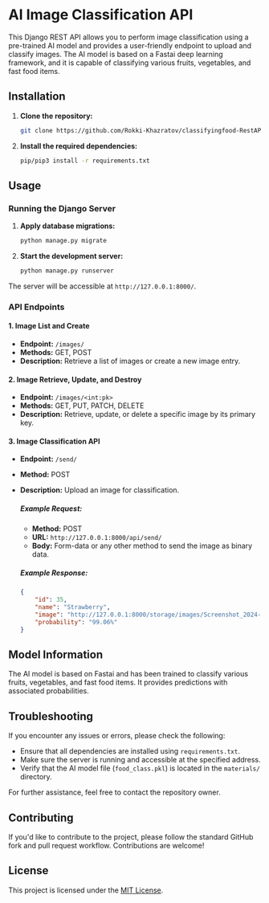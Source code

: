 # AI Image Classification API

This Django REST API allows you to perform image classification using a pre-trained AI model and provides a user-friendly endpoint to upload and classify images. The AI model is based on a Fastai deep learning framework, and it is capable of classifying various fruits, vegetables, and fast food items.

## Installation

1. **Clone the repository:**

    ```bash
    git clone https://github.com/Rokki-Khazratov/classifyingfood-RestAPI.git
    ```

2. **Install the required dependencies:**

    ```bash
    pip/pip3 install -r requirements.txt
    ```

## Usage

### Running the Django Server

1. **Apply database migrations:**

    ```bash
    python manage.py migrate
    ```

2. **Start the development server:**

    ```bash
    python manage.py runserver
    ```

The server will be accessible at `http://127.0.0.1:8000/`.

### API Endpoints

#### 1. Image List and Create

- **Endpoint:** `/images/`
- **Methods:** GET, POST
- **Description:** Retrieve a list of images or create a new image entry.

#### 2. Image Retrieve, Update, and Destroy

- **Endpoint:** `/images/<int:pk>`
- **Methods:** GET, PUT, PATCH, DELETE
- **Description:** Retrieve, update, or delete a specific image by its primary key.

#### 3. Image Classification API

- **Endpoint:** `/send/`
- **Method:** POST
- **Description:** Upload an image for classification.

    ##### Example Request:

    - **Method:** POST
    - **URL:** `http://127.0.0.1:8000/api/send/`
    - **Body:** Form-data or any other method to send the image as binary data.

    ##### Example Response:

    ```json
    {
        "id": 35,
        "name": "Strawberry",
        "image": "http://127.0.0.1:8000/storage/images/Screenshot_2024-03-05_at_7.33.05PM_jyl0APi.png",
        "probability": "99.06%"
    }
    ```

## Model Information

The AI model is based on Fastai and has been trained to classify various fruits, vegetables, and fast food items. It provides predictions with associated probabilities.

## Troubleshooting

If you encounter any issues or errors, please check the following:

- Ensure that all dependencies are installed using `requirements.txt`.
- Make sure the server is running and accessible at the specified address.
- Verify that the AI model file (`food_class.pkl`) is located in the `materials/` directory.

For further assistance, feel free to contact the repository owner.

## Contributing

If you'd like to contribute to the project, please follow the standard GitHub fork and pull request workflow. Contributions are welcome!

## License

This project is licensed under the [MIT License](LICENSE).
